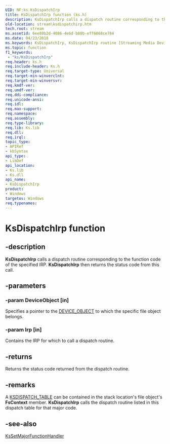 ```yaml
---
UID: NF:ks.KsDispatchIrp
title: KsDispatchIrp function (ks.h)
description: KsDispatchIrp calls a dispatch routine corresponding to the function code of the specified IRP. KsDispatchIrp then returns the status code from this call.
old-location: stream\ksdispatchirp.htm
tech.root: stream
ms.assetid: 6ee88b2d-4086-4e6d-b80b-eff6868ce784
ms.date: 04/23/2018
ms.keywords: KsDispatchIrp, KsDispatchIrp routine [Streaming Media Devices], ks/KsDispatchIrp, ksfunc_ed03b195-fcb3-41ca-9794-c9b9f04ce8c9.xml, stream.ksdispatchirp
ms.topic: function
f1_keywords:
 - "ks/KsDispatchIrp"
req.header: ks.h
req.include-header: Ks.h
req.target-type: Universal
req.target-min-winverclnt: 
req.target-min-winversvr: 
req.kmdf-ver: 
req.umdf-ver: 
req.ddi-compliance: 
req.unicode-ansi: 
req.idl: 
req.max-support: 
req.namespace: 
req.assembly: 
req.type-library: 
req.lib: Ks.lib
req.dll: 
req.irql: 
topic_type:
- APIRef
- kbSyntax
api_type:
- LibDef
api_location:
- Ks.lib
- Ks.dll
api_name:
- KsDispatchIrp
product:
- Windows
targetos: Windows
req.typenames: 
---
```


# KsDispatchIrp function


## -description


<b>KsDispatchIrp</b> calls a dispatch routine corresponding to the function code of the specified IRP. <b>KsDispatchIrp</b> then returns the status code from this call.


## -parameters




### -param DeviceObject [in]

Specifies a pointer to the <a href="https://docs.microsoft.com/windows-hardware/drivers/ddi/content/wdm/ns-wdm-_device_object">DEVICE_OBJECT</a> to which the specific file object belongs.


### -param Irp [in]

Contains the IRP for which to call a dispatch routine.


## -returns



Returns the status code returned from the dispatch routine.




## -remarks



A <a href="https://docs.microsoft.com/windows-hardware/drivers/ddi/content/ks/ns-ks-ksdispatch_table">KSDISPATCH_TABLE</a> can be contained in the stack location's file object's <b>FsContext</b> member. <b>KsDispatchIrp</b> calls the dispatch routine listed in this dispatch table for that major code.




## -see-also




<a href="https://docs.microsoft.com/windows-hardware/drivers/ddi/content/ks/nf-ks-kssetmajorfunctionhandler">KsSetMajorFunctionHandler</a>
 

 

